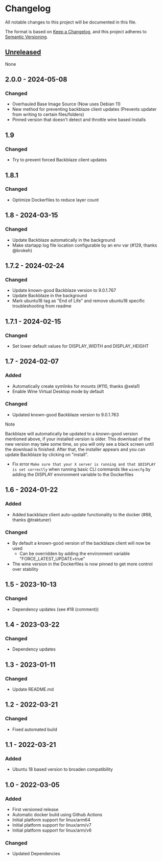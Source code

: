 # Changelog
All notable changes to this project will be documented in this file.

The format is based on [Keep a Changelog](https://keepachangelog.com/en/1.0.0/),
and this project adheres to [Semantic Versioning](https://semver.org/spec/v2.0.0.html).

## [Unreleased]

None

## 2.0.0 - 2024-05-08

### Changed

- Overhauled Base Image Source (Now uses Debian 11)
- New method for preventing backblaze client updates (Prevents updater from writing to certain files/folders)
- Pinned version that doesn't detect and throttle wine based installs

## 1.9

### Changed
- Try to prevent forced Backblaze client updates

## 1.8.1

### Changed
- Optimize Dockerfiles to reduce layer count

## 1.8 - 2024-03-15

### Changed
- Update Backblaze automatically in the background
- Make startapp log file location configurable by an env var (#129, thanks @brokeh)

## 1.7.2 - 2024-02-24

### Changed
- Update known-good Backblaze version to 9.0.1.767
- Update Backblaze in the background 
- Mark ubuntu18 tag as "End of Life" and remove ubuntu18 specific troubleshooting from readme


## 1.7.1 - 2024-02-15

### Changed
- Set lower default values for DISPLAY_WIDTH and DISPLAY_HEIGHT

## 1.7 - 2024-02-07

### Added
- Automatically create symlinks for mounts (#110, thanks @xela1)
- Enable Wine Virtual Desktop mode by default

### Changed
- Updated known-good Backblaze version to 9.0.1.763
> [!NOTE]  
> Backblaze will automatically be updated to a known-good version mentioned above, if your installed version is older.
> This download of the new version may take some time, so you will only see a black screen until the download is finished. After that, the installer appears and you can update Backblaze by clicking on "install".
- Fix error `Make sure that your X server is running and that $DISPLAY is set correctly` when running basic CLI commands like `winecfg` by adding the DISPLAY environment variable to the Dockerfiles

## 1.6 - 2024-01-22

### Added
- Added backblaze client auto-update functionality to the docker (#88, thanks @traktuner)

### Changed
- By default a known-good version of the backblaze client will now be used
  - Can be overridden by adding the environment variable "FORCE_LATEST_UPDATE=true"
- The wine version in the Dockerfiles is now pinned to get more control over stability

## 1.5 - 2023-10-13
### Changed
- Dependency updates (see #18 (comment))

## 1.4 - 2023-03-22
### Changed
- Dependency updates

## 1.3 - 2023-01-11
### Changed
- Update README.md

## 1.2 - 2022-03-21
### Changed
- Fixed automated build

## 1.1 - 2022-03-21
### Added
- Ubuntu 18 based version to broaden compatibility

## 1.0 - 2022-03-05
### Added
- First versioned release
- Automatic docker build using Github Actions
- Initial platform support for linux/arm64
- Initial platform support for linux/arm/v7
- Initial platform support for linux/arm/v6

### Changed
- Updated Dependencies

[Unreleased]: https://github.com/JonathanTreffler/backblaze-personal-wine-container/compare/v1.0...HEAD
